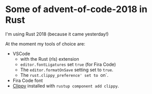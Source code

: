 # Some of advent-of-code-2018 in Rust

I'm using Rust 2018 (because it came yesterday!)

At the moment my tools of choice are:

* VSCode
    * with the Rust (rls) extension
    * `editor.fontLigatures` set `true` (for Fira Code)
    * The `editor.formatOnSave` setting set to `true`.
    * The `rust.clippy_preference' set to `on`.
* Fira Code font
* [Clippy](https://github.com/rust-lang/rust-clippy) installed with `rustup component add clippy`.
